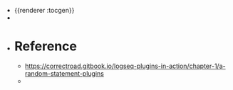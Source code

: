 - {{renderer :tocgen}}
-
- # Reference
	- https://correctroad.gitbook.io/logseq-plugins-in-action/chapter-1/a-random-statement-plugins
	-